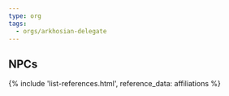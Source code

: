 ```yaml
---
type: org
tags:
  - orgs/arkhosian-delegate
---
```



## NPCs

{% include 'list-references.html', reference_data: affiliations %}
